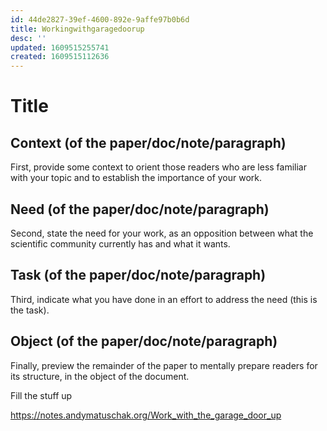 ```yaml
---
id: 44de2827-39ef-4600-892e-9affe97b0b6d
title: Workingwithgaragedoorup
desc: ''
updated: 1609515255741
created: 1609515112636
---
```


# Title

## Context (of the paper/doc/note/paragraph)
First, provide some context to orient those readers who are less familiar with your topic and to establish the importance of your work.
## Need (of the paper/doc/note/paragraph)
Second, state the need for your work, as an opposition between what the scientific community currently has and what it wants.
## Task (of the paper/doc/note/paragraph)
Third, indicate what you have done in an effort to address the need (this is the task).
## Object (of the paper/doc/note/paragraph)
Finally, preview the remainder of the paper to mentally prepare readers for its structure, in the object of the document.


Fill the stuff up 

https://notes.andymatuschak.org/Work_with_the_garage_door_up

